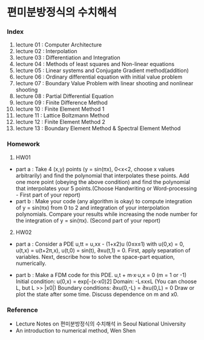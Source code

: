 # 편미분방정식의 수치해석
### Index
1. lecture 01 : Computer Architecture
2. lecture 02 : Interpolation
3. lecture 03 : Differentiation and Integration
4. lecture 04 : Methods of least squares and Non-linear equations
5. lecture 05 : Linear systems and Conjugate Gradient method(addition)
6. lecture 06 : Ordinary differential equation with initial value problem
7. lecture 07 : Boundary Value Problem with linear shooting and nonlinear shooting
8. lecture 08 : Partial Differential Equation
9. lecture 09 : Finite Difference Method
10. lecture 10 : Finite Element Method 1
11. lecture 11 : Lattice Boltzmann Method
12. lecture 12 : Finite Element Method 2 
13. lecture 13 : Boundary Element Method & Spectral Element Method

### Homework
1. HW01
- part a : Take 4 (x,y) points (y = sin(πx), 0<x<2, choose x values arbitrarily) and find the polynomial that interpolates these points. Add one more point (obeying the above condition) and find the polynomial that interpolates your 5 points.(Choose Handwriting or Word-processing - First part of your report)
- part b : Make your code (any algorithm is okay) to compute integration of y = sin(πx) from 0 to 2 and integration of your interpolation polynomials. Compare your results while increasing the node number for the integration of y = sin(πx). (Second part of your report)

2. HW02
- part a : Consider a PDE u,tt = u,xx - (1+x2)u (0≤x≤1) with u(0,x) = 0, u(t,x) = u(t+2π,x), u(t,0) = sin(t), ∂xu(t,1) = 0. 
First, apply separation of variables. Next, describe how to solve the space-part equation, numerically.

- part b : Make a FDM code for this PDE. u,t + m·x·u,x = 0 (m = 1 or -1) 
    Initial condition: u(0,x) = exp[-(x-x0)2]
    Domain: -L≤x≤L (You can choose L, but L >> |x0|)
    Boundary conditions: ∂xu(0,-L) = ∂xu(0,L) = 0
Draw or plot the state after some time. Discuss dependence on m and x0.


### Reference
- Lecture Notes on 편미분방정식의 수치해석 in Seoul National University
- An introduction to numerical method, Wen Shen
